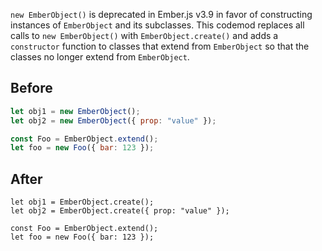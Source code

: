 `new EmberObject()` is deprecated in Ember.js v3.9 in favor of constructing instances of `EmberObject` and its subclasses. This codemod replaces all calls to `new EmberObject()` with `EmberObject.create()` and adds a `constructor` function to classes that extend from `EmberObject` so that the classes no longer extend from `EmberObject`.

## Before

```jsx
let obj1 = new EmberObject();
let obj2 = new EmberObject({ prop: "value" });

const Foo = EmberObject.extend();
let foo = new Foo({ bar: 123 });
```

## After

```tsx
let obj1 = EmberObject.create();
let obj2 = EmberObject.create({ prop: "value" });

const Foo = EmberObject.extend();
let foo = new Foo({ bar: 123 });
```
